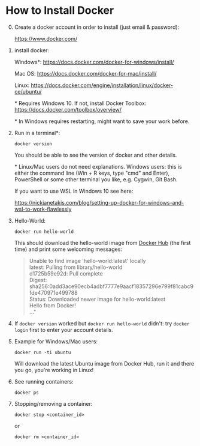 # How to Install Docker

0. Create a docker account in order to install (just email & password):

	https://www.docker.com/

1. install docker:

	Windows*: https://docs.docker.com/docker-for-windows/install/

	Mac OS: https://docs.docker.com/docker-for-mac/install/

	Linux: https://docs.docker.com/engine/installation/linux/docker-ce/ubuntu/

	\* Requires Windows 10. If not, install Docker Toolbox: https://docs.docker.com/toolbox/overview/
	
	\* In Windows requires restarting, might want to save your work before.

2. Run in a terminal*:

	`docker version`

	You should be able to see the version of docker and other details.

	\* Linux/Mac users do not need explanations. Windows users: this is either the command line (Win + R keys, type "cmd" and Enter), PowerShell or some other terminal you like, e.g. Cygwin, Git Bash.

	If you want to use WSL in Windows 10 see here:

	https://nickjanetakis.com/blog/setting-up-docker-for-windows-and-wsl-to-work-flawlessly

3. Hello-World:

	`docker run hello-world`

	This should download the hello-world image from [Docker Hub](https://hub.docker.com/) (the first time) and print some welcoming messages:

	> Unable to find image 'hello-world:latest' locally  
	>latest: Pulling from library/hello-world  
	>d1725b59e92d: Pull complete  
	>Digest: sha256:0add3ace90ecb4adbf7777e9aacf18357296e799f81cabc9fde470971e499788  
	>Status: Downloaded newer image for hello-world:latest  
	>Hello from Docker!  
	>..."

4. If `docker version` worked but `docker run hello-world` didn't: try `docker login` first to enter your account details.

5. Example for Windows/Mac users:

	`docker run -ti ubuntu`

	Will download the latest Ubuntu image from Docker Hub, run it and there you go, you're working in Linux!

6. See running containers:

	`docker ps`

7. Stopping/removing a container:

	`docker stop <container_id>`

	or

	`docker rm <container_id>`